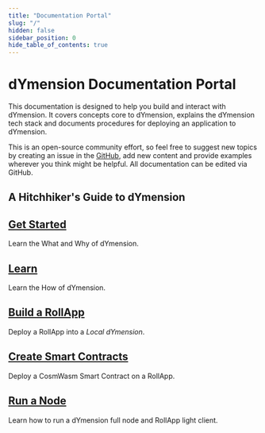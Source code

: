 ```yaml
---
title: "Documentation Portal"
slug: "/"
hidden: false
sidebar_position: 0
hide_table_of_contents: true
---
```


# dYmension Documentation Portal

This documentation is designed to help you build and interact with dYmension. It covers concepts core to dYmension, explains the dYmension tech stack and documents procedures for deploying an application to dYmension.

This is an open-source community effort, so feel free to suggest new topics by creating an issue in the [GitHub](https://github.com/dymensionxyz/docs/issues), add new content and provide examples wherever you think might be helpful. All documentation can be edited via GitHub.

## A Hitchhiker's Guide to dYmension

<div class="docs-card-container">
  <div class="row row-cols-1 row-cols-md-3a g-4">
    <div class="col">
      <div class="card card-body h-100 d-flex flex-column" >
        <a href="get-started" class="card-title card-link stretched-link"> 
          <h2>Get Started</h2>
        </a>
      <p class="card-text">Learn the What and Why of dYmension.</p>
    </div>
  </div>
    <div class="col">
      <div class="card card-body h-100 d-flex flex-column">
        <a href="learn/dymension" class="card-title card-link stretched-link"> 
          <h2>Learn</h2>
        </a>
        <p class="card-text">Learn the How of dYmension.</p>
      </div>
    </div>
  </div>
</div>

<div class="docs-card-container">
  <div class="row row-cols-1 row-cols-md-2a g-4">
      <div class="col">
        <div class="card card-body h-100 d-flex flex-column">
          <a href="tutorials/rollapp/" class="card-title card-link stretched-link"> 
            <h2>Build a RollApp</h2>
          </a>
          <p class="card-text">Deploy a RollApp into a <i>Local dYmension</i>.</p>
        </div>
      </div>
    <div class="col">
      <div class="card card-body h-100 d-flex flex-column" >
        <a href="tutorials/smart-contract/" class="card-title card-link stretched-link"> 
          <h2>Create Smart Contracts</h2>
        </a>
        <p class="card-text">Deploy a CosmWasm Smart Contract on a RollApp.</p>
      </div>
    </div>
     <div class="col">
      <div class="card card-body h-100 d-flex flex-column" >
        <a href="nodes/validator-node/index" class="card-title card-link stretched-link"> 
          <h2>Run a Node</h2>
        </a>
        <p class="card-text">Learn how to run a dYmension full node and RollApp light client.</p>
      </div>
    </div>
  </div>
</div>
